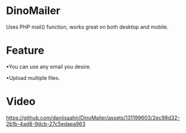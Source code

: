 # DinoMailer
Uses PHP mail() function, works great on both desktop and mobile.

# Feature
•You can use any email you desire.


•Upload multiple files.

# Video



https://github.com/daniisaahir/DinoMailer/assets/131199603/2ec98d32-2b1b-4ad8-9dcb-27c5edaea963






